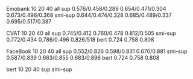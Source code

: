 
Emobank         10                            20                  40                     all
sup         0.576/0.458/0.289         0.654/0.471/0.304     0.673/0.496/0.368
smi-sup     0.644/0.474/0.328         0.685/0.489/0.337     0.695/0.517/0.387




CVAT            10                 20              40                                   all
sup          0.745/0.412       0.760/0.478      0.812/0.505
smi-sup      0.772/0.434       0.786/0.496      0.826/518
bert         0.724             0.758            0.808



FaceBook         10                     20                   40                         all
sup           0.552/0.826          0.598/0.831          0.670/0.881
smi-sup       0.587/0.839          0.663/0.855          0.683/0.896
bert         0.724             0.758            0.808



bert             10                   20                     40
sup
smi-sup



